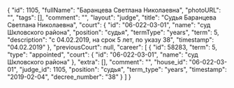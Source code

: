 {
    "id": 1105,
    "fullName": "Баранцева Светлана Николаевна",
    "photoURL": "",
    "tags": [],
    "comment": "",
    "layout": "judge",
    "title": "Судья Баранцева Светлана Николаевна",
    "court": {
        "id": "06-022-03-01",
        "name": "суд Шкловского района",
        "position": "судья",
        "termType": "years",
        "term": 5,
        "description": "c 04.02.2019, на срок 5 лет, по указу 38",
        "timestamp": "04.02.2019"
    },
    "previousCourt": null,
    "career": [
        {
            "id": 58283,
            "term": 5,
            "type": "appointed",
            "court": {
                "id": "06-022-03-01",
                "name": "суд Шкловского района"
            },
            "extra": [],
            "comment": "",
            "house_id": "06-022-03-01",
            "judge_id": 1105,
            "position": "судья",
            "term_type": "years",
            "timestamp": "2019-02-04",
            "decree_number": "38"
        }
    ]
}